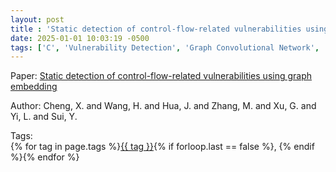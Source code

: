 ```yaml
---
layout: post
title : 'Static detection of control-flow-related vulnerabilities using graph embedding'
date: 2025-01-01 10:03:19 -0500
tags: ['C', 'Vulnerability Detection', 'Graph Convolutional Network', 'Control Flow Graph (CFG)']
---
```

Paper: [Static detection of control-flow-related vulnerabilities using graph embedding](https://ieeexplore-ieee-org.proxy.library.nd.edu/document/8882745)

Author: Cheng, X. and Wang, H. and Hua, J. and Zhang, M. and Xu, G. and Yi, L. and Sui, Y.




 Tags:  
        <span>{% for tag in page.tags %}<a href="{{ site.baseurl }}tags/#{{ tag | slugify }}">{{ tag }}</a>{% if forloop.last == false %}, {% endif %}{% endfor %}</span>
